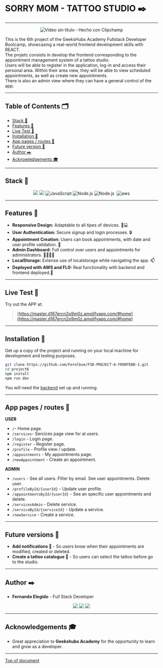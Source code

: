 # SORRY MOM - TATTOO STUDIO :black_nib:
---
<div align="center">

![Vídeo sin título ‐ Hecho con Clipchamp](https://github.com/Ferelbue/FSD-PROJECT-6-FRONTEND-1/assets/154675938/25855805-de0c-410c-835a-ebc9ffa052fd)

 </div>

This is the 6th project of the GeeksHubs Academy Fullstack Developer Bootcamp, showcasing a real-world frontend development skills with REACT.</br>
The projetc consists in develop the frontend corresponding to the appointment management system of a tattoo studio.</br>
Users will be able to register in the application, log-in and access their personal area.
Within their area view, they will be able to view scheduled appointments, as well as create new appointments.</br>
There is also an admin view where they can have a general control of the app.

---

## Table of Contents 🗂️

- [Stack 🔧](#stack-wrench)
- [Features 🌟](#features-star2)
- [Live Test 📡](#live-test-satellite)
- [Installation 🚀](#installation-rocket)
- [App pages / routes 📑](#app-pages--routes-bookmark_tabs)
- [Future version 🔮](#future-versions-crystal_ball)
- [Author ✒️](#author-black_nib)
- [Acknowledgements 🎓](#acknowledgements-mortar_board)

---

## Stack :wrench:

<div align="center">
<img src="https://img.shields.io/badge/-React-61DAFB?style=for-the-badge&logo=react&logoColor=black">
<img src="https://img.shields.io/badge/-Vite-747bff?style=for-the-badge&logo=vite&logoColor=white">
<img src="https://img.shields.io/badge/JavaScript-E5E104?style=for-the-badge&logo=javascript&logoColor=black" alt="JavaScript" />
<img src="https://img.shields.io/badge/Node.js-339933?style=for-the-badge&logo=node.js&logoColor=white" alt="Node.js" />
<img src="https://img.shields.io/badge/bootstrap-8011F5?style=for-the-badge&logo=bootstrap&logoColor=white" alt="Node.js" />
<img src="https://img.shields.io/badge/{/}  fl0-0B615E?style=for-the-badge&logo=&logoColor=white" alt="" />
<img src="https://img.shields.io/badge/AWS-F39C12?style=for-the-badge&logo=amazon&logoColor=white" alt="aws" />
 </div>

---

## Features :star2:

- **Responsive Design:** Adaptable to all tipes of devices. 📱💻
- **User Authentication:** Secure signup and login processes. 🔒
- **Appointment Creation:** Users can book appointments, with date and user profile validation. 📅
- **Admin Dashboard:** Full control over users and appointments for administrators. 👩‍💼👨‍💼
- **LocalStorage:** Extense use of localstorage while navigating the app. 📫
- **Deployed with AWS and FL0:** Real functionality with backend and frontend deployed.📡

---

## Live Test :satellite:

Try out the APP at:

> [https://master.d167ercn2p9m0z.amplifyapp.com/#home](https://master.d167ercn2p9m0z.amplifyapp.com/#home)

---

## Installation :rocket:

Get up a copy of the project and running on your local machine for development and testing purposes.

```sh
git clone https://github.com/Ferelbue/FSD-PROJECT-6-FRONTEND-1.git
cd project6
npm install
npm run dev
```

You will need the [backend](https://github.com/Ferelbue/FSD-PROJECT-4-BACKEND-1.git) set up and running.

---

## App pages / routes :bookmark_tabs:

**USER**

- `/`- Home page.
- `/services`- Sercices page view for al users.
- `/login` - Login page.
- `/register` - Register page.
- `/profile` - Profile view / update.
- `/appointments` - My appointments page.
- `/newAppointment` - Create an appointment.

**ADMIN**

- `/users` - See all users. FIlter by email. See user appointments. Delete user.
- `/profileById/{userId}` - Update user profile.
- `/appointmentsById/{userId}` - See an specific user appointments and delete.
- `/servicesAdmin` - Delete service.
- `/serviceById/{serviceId}` - Update a service.
- `/newService` - Create a service.

---

## Future versions :crystal_ball:

- **Add notifications 🔔** - So users know when their appointments are modified, created or deleted.
- **Create a tattoo catalogue 📖** - So users can select the tattoo before go to the studio.

---

## Author :black_nib:

- **Fernando Elegido** - Full Stack Developer

<div align="center">
<a href="https://github.com/ferelbue" target="_blank"><img src="https://img.shields.io/badge/github-24292F?style=for-the-badge&logo=github&logoColor=white" target="_blank"></a> 
<a href = "mailto:ferelbue@gmail.com"><img src="https://img.shields.io/badge/Gmail-C6362C?style=for-the-badge&logo=gmail&logoColor=white" target="_blank"></a>
<a href="https://www.linkedin.com/in/fernando-elegido" target="_blank"><img src="https://img.shields.io/badge/-LinkedIn-%230077B5?style=for-the-badge&logo=linkedin&logoColor=white" target="_blank"></a> 
</div>

---

## Acknowledgements :mortar_board:

- Great appreciation to **Geekshubs Academy** for the opportunity to learn and grow as a developer.

---

[Top of document](#sorry-mom---tattoo-studio-black_nib)
